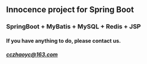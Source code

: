 ## Innocence project for Spring Boot

### SpringBoot + MyBatis + MySQL + Redis + JSP

#### If you have anything to do, please contact us.

##### cczhaoyc@163.com
​	